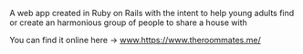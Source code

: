 A web app created in Ruby on Rails with the intent to help young adults find or create an harmonious group of people to share a house with

You can find it online here -> [www.](https://www.theroommates.me/)https://www.theroommates.me/
